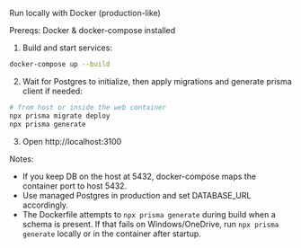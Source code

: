 Run locally with Docker (production-like)

Prereqs: Docker & docker-compose installed

1) Build and start services:

```bash
docker-compose up --build
```

2) Wait for Postgres to initialize, then apply migrations and generate prisma client if needed:

```bash
# from host or inside the web container
npx prisma migrate deploy
npx prisma generate
```

3) Open http://localhost:3100

Notes:
- If you keep DB on the host at 5432, docker-compose maps the container port to host 5432.
- Use managed Postgres in production and set DATABASE_URL accordingly.
- The Dockerfile attempts to `npx prisma generate` during build when a schema is present. If that fails on Windows/OneDrive, run `npx prisma generate` locally or in the container after startup.
